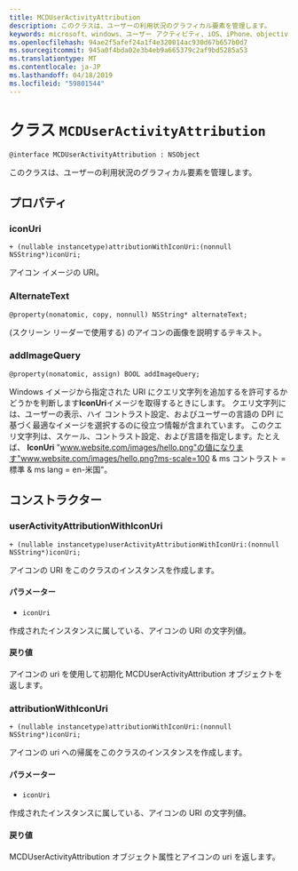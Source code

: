 ```yaml
---
title: MCDUserActivityAttribution
description: このクラスは、ユーザーの利用状況のグラフィカル要素を管理します。
keywords: microsoft、windows、ユーザー アクティビティ、iOS、iPhone、objectiveC に接続されているデバイス、プロジェクトのローマ
ms.openlocfilehash: 94ae2f5afef24a1f4e320014ac930d67b657b0d7
ms.sourcegitcommit: 945a0f4bda02e3b4eb9a665379c2af9bd5285a53
ms.translationtype: MT
ms.contentlocale: ja-JP
ms.lasthandoff: 04/18/2019
ms.locfileid: "59801544"
---
```

# <a name="class-mcduseractivityattribution"></a>クラス `MCDUserActivityAttribution`

```
@interface MCDUserActivityAttribution : NSObject
```

このクラスは、ユーザーの利用状況のグラフィカル要素を管理します。

## <a name="properties"></a>プロパティ

### <a name="iconuri"></a>iconUri
`+ (nullable instancetype)attributionWithIconUri:(nonnull NSString*)iconUri;`

アイコン イメージの URI。

### <a name="alternatetext"></a>AlternateText
`@property(nonatomic, copy, nonnull) NSString* alternateText;`

(スクリーン リーダーで使用する) のアイコンの画像を説明するテキスト。

### <a name="addimagequery"></a>addImageQuery
`@property(nonatomic, assign) BOOL addImageQuery;`

Windows イメージから指定された URI にクエリ文字列を追加するを許可するかどうかを判断します**IconUri**イメージを取得するときにします。 クエリ文字列には、ユーザーの表示、ハイ コントラスト設定、およびユーザーの言語の DPI に基づく最適なイメージを選択するのに役立つ情報が含まれています。 このクエリ文字列は、スケール、コントラスト設定、および言語を指定します。たとえば、 **IconUri** "www.website.com/images/hello.png"の値になります"www.website.com/images/hello.png?ms-scale=100 & ms コントラスト = 標準 & ms lang = en-米国"。

## <a name="constructors"></a>コンストラクター

### <a name="useractivityattributionwithiconuri"></a>userActivityAttributionWithIconUri
`+ (nullable instancetype)userActivityAttributionWithIconUri:(nonnull NSString*)iconUri;`

アイコンの URI をこのクラスのインスタンスを作成します。

#### <a name="parameters"></a>パラメーター
* `iconUri` 

作成されたインスタンスに属している、アイコンの URI の文字列値。

#### <a name="returns"></a>戻り値
アイコンの uri を使用して初期化 MCDUserActivityAttribution オブジェクトを返します。

### <a name="attributionwithiconuri"></a>attributionWithIconUri
`+ (nullable instancetype)attributionWithIconUri:(nonnull NSString*)iconUri;`

アイコンの uri への帰属をこのクラスのインスタンスを作成します。

#### <a name="parameters"></a>パラメーター
* `iconUri` 

作成されたインスタンスに属している、アイコンの URI の文字列値。

#### <a name="returns"></a>戻り値
MCDUserActivityAttribution オブジェクト属性とアイコンの uri を返します。